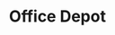 ---
title: "Office Depot"
url: /fort-wayne/office-depot-northcrest-shopping-center/
shop: Schreibwaren
---